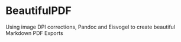 # BeautifulPDF
Using image DPI corrections, Pandoc and Eisvogel to create beautiful Markdown PDF Exports

